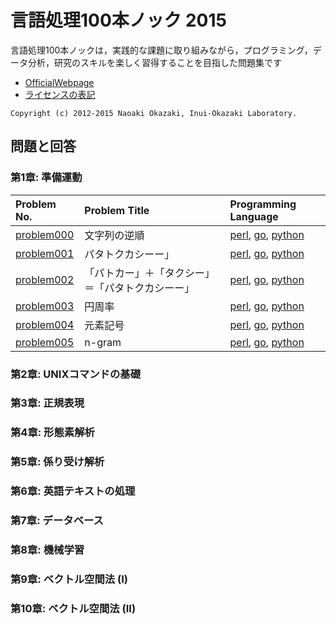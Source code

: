 # 言語処理100本ノック 2015

言語処理100本ノックは，実践的な課題に取り組みながら，プログラミング，データ分析，研究のスキルを楽しく習得することを目指した問題集です

* [OfficialWebpage](http://www.cl.ecei.tohoku.ac.jp/nlp100/)
* [ライセンスの表記](http://www.cl.ecei.tohoku.ac.jp/nlp100/)
```
Copyright (c) 2012-2015 Naoaki Okazaki, Inui-Okazaki Laboratory.
```

## 問題と回答

### 第1章: 準備運動

| Problem No. | Problem Title | Programming Language   |
| :---------- | :------------- |:------------- |
| [problem000](problem/000/readme.md) | 文字列の逆順 | [perl](problem/000/perl/), [go](problem/000/go), [python](problem/000/python) |
| [problem001](problem/001/readme.md) | パタトクカシーー」 | [perl](problem/001/perl/), [go](problem/001/go), [python](problem/001/python) |
| [problem002](problem/002/readme.md) | 「パトカー」＋「タクシー」＝「パタトクカシーー」 | [perl](problem/002/perl/), [go](problem/002/go), [python](problem/002/python) |
| [problem003](problem/003/readme.md) | 円周率 | [perl](problem/003/perl/), [go](problem/003/go), [python](problem/003/python) |
| [problem004](problem/004/readme.md) | 元素記号 | [perl](problem/004/perl/), [go](problem/004/go), [python](problem/004/python) |
| [problem005](problem/005/readme.md) | n-gram | [perl](problem/005/perl/), [go](problem/005/go), [python](problem/005/python) |


### 第2章: UNIXコマンドの基礎

### 第3章: 正規表現

### 第4章: 形態素解析

### 第5章: 係り受け解析

### 第6章: 英語テキストの処理

### 第7章: データベース

### 第8章: 機械学習

### 第9章: ベクトル空間法 (I)

### 第10章: ベクトル空間法 (II)

